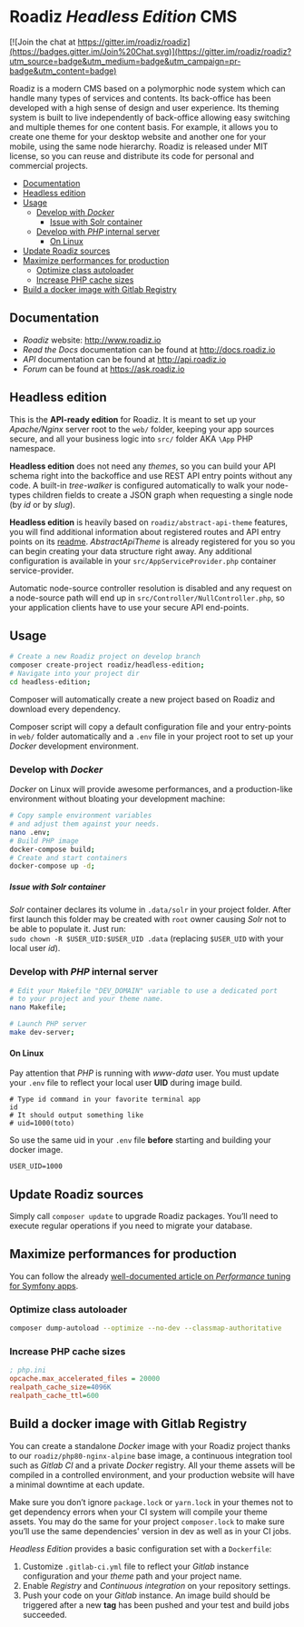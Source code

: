 # Roadiz *Headless Edition* CMS

[![Join the chat at https://gitter.im/roadiz/roadiz](https://badges.gitter.im/Join%20Chat.svg)](https://gitter.im/roadiz/roadiz?utm_source=badge&utm_medium=badge&utm_campaign=pr-badge&utm_content=badge)

Roadiz is a modern CMS based on a polymorphic node system which can handle many types of services and contents.
Its back-office has been developed with a high sense of design and user experience.
Its theming system is built to live independently of back-office allowing easy switching
and multiple themes for one content basis. For example, it allows you to create one theme
for your desktop website and another one for your mobile, using the same node hierarchy.
Roadiz is released under MIT license, so you can reuse
and distribute its code for personal and commercial projects.

- [Documentation](#documentation)
- [Headless edition](#headless-edition)
- [Usage](#usage)
    * [Develop with *Docker*](#develop-with-docker)
        - [Issue with Solr container](#issue-with-solr-container)
    * [Develop with *PHP* internal server](#develop-with-php-internal-server)
        + [On Linux](#on-linux)
- [Update Roadiz sources](#update-roadiz-sources)
- [Maximize performances for production](#maximize-performances-for-production)
    * [Optimize class autoloader](#optimize-class-autoloader)
    * [Increase PHP cache sizes](#increase-php-cache-sizes)
- [Build a docker image with Gitlab Registry](#build-a-docker-image-with-gitlab-registry)

## Documentation

* *Roadiz* website: http://www.roadiz.io
* *Read the Docs* documentation can be found at http://docs.roadiz.io
* *API* documentation can be found at http://api.roadiz.io
* *Forum* can be found at https://ask.roadiz.io

## Headless edition

This is the **API-ready edition** for Roadiz. It is meant to set up your *Apache/Nginx* server root 
to the `web/` folder, keeping your app sources secure, and all your business logic into `src/` folder
AKA `\App` PHP namespace.

**Headless edition** does not need any *themes*, so you can build your API schema right into the backoffice
and use REST API entry points without any code. A built-in *tree-walker* is configured automatically to walk
your node-types children fields to create a JSON graph when requesting a single node (by *id* or by *slug*).

**Headless edition** is heavily based on `roadiz/abstract-api-theme` features, you will find additional information about registered routes and API entry points on its [readme](https://github.com/roadiz/AbstractApiTheme/blob/develop/README.md).
*AbstractApiTheme* is already registered for you so you can begin creating your data structure right away. Any additional configuration is available in your `src/AppServiceProvider.php` container service-provider.

Automatic node-source controller resolution is disabled and any request on a node-source path will end up in `src/Controller/NullController.php`, so your application clients have to use your secure API end-points.

## Usage

```bash
# Create a new Roadiz project on develop branch
composer create-project roadiz/headless-edition;
# Navigate into your project dir
cd headless-edition;
```

Composer will automatically create a new project based on Roadiz and download every dependency. 

Composer script will copy a default configuration file and your entry-points in `web/` folder automatically
and a `.env` file in your project root to set up your *Docker* development environment.

### Develop with *Docker*

*Docker* on Linux will provide awesome performances, and a production-like environment 
without bloating your development machine:

```bash
# Copy sample environment variables
# and adjust them against your needs.
nano .env;
# Build PHP image
docker-compose build;
# Create and start containers
docker-compose up -d;
```

##### Issue with Solr container

*Solr* container declares its volume in `.data/solr` in your project folder. After first launch this 
folder may be created with `root` owner causing *Solr* not to be able to populate it. Just run: \
`sudo chown -R $USER_UID:$USER_UID .data` (replacing `$USER_UID` with your local user *id*).

### Develop with *PHP* internal server

````bash
# Edit your Makefile "DEV_DOMAIN" variable to use a dedicated port
# to your project and your theme name.
nano Makefile;

# Launch PHP server
make dev-server;
````

#### On Linux

Pay attention that *PHP* is running with *www-data* user. You must update your `.env` file to 
reflect your local user **UID** during image build.

```shell script
# Type id command in your favorite terminal app
id
# It should output something like
# uid=1000(toto)
```

So use the same uid in your `.env` file **before** starting and building your docker image.
```dotenv
USER_UID=1000
```

## Update Roadiz sources

Simply call `composer update` to upgrade Roadiz packages. 
You’ll need to execute regular operations if you need to migrate your database.

## Maximize performances for production

You can follow the already [well-documented article on *Performance* tuning for Symfony apps](http://symfony.com/doc/current/performance.html).

### Optimize class autoloader

```bash
composer dump-autoload --optimize --no-dev --classmap-authoritative
```

### Increase PHP cache sizes

```ini
; php.ini
opcache.max_accelerated_files = 20000
realpath_cache_size=4096K
realpath_cache_ttl=600
```

## Build a docker image with Gitlab Registry

You can create a standalone *Docker* image with your Roadiz project thanks to our `roadiz/php80-nginx-alpine` base 
image, a continuous integration tool such as *Gitlab CI* and a private *Docker* registry. 
All your theme assets will be compiled in a controlled environment, and your production website 
will have a minimal downtime at each update.

Make sure you don’t ignore `package.lock` or `yarn.lock` in your themes not to get dependency errors when your 
CI system will compile your theme assets. You may do the same for your project `composer.lock` to make sure 
you’ll use the same dependencies' version in dev as well as in your CI jobs.

*Headless Edition* provides a basic configuration set with a `Dockerfile`:

1. Customize `.gitlab-ci.yml` file to reflect your *Gitlab* instance configuration and your *theme* path and your project name.
2. Enable *Registry* and *Continuous integration* on your repository settings.
3. Push your code on your *Gitlab* instance. An image build should be triggered after a new **tag** has been pushed and your test and build jobs succeeded.
